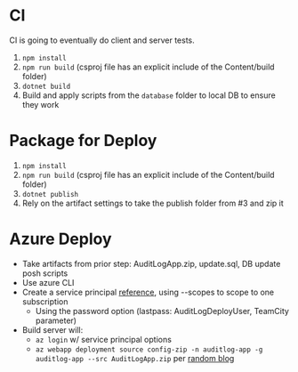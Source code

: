 
CI
=========================

CI is going to eventually do client and server tests.

1. `npm install`
2. `npm run build` (csproj file has an explicit include of the Content/build folder)
3. `dotnet build`
4. Build and apply scripts from the `database` folder to local DB to ensure they work

Package for Deploy
=========================

1. `npm install`
2. `npm run build` (csproj file has an explicit include of the Content/build folder)
3. `dotnet publish`
4. Rely on the artifact settings to take the publish folder from #3 and zip it

Azure Deploy
=========================

* Take artifacts from prior step: AuditLogApp.zip, update.sql, DB update posh scripts
* Use azure CLI
* Create a service principal [reference](https://docs.microsoft.com/en-us/cli/azure/create-an-azure-service-principal-azure-cli?view=azure-cli-latest), using --scopes to scope to one subscription
    * Using the password option (lastpass: AuditLogDeployUser, TeamCity parameter)
* Build server will:
    * `az login` w/ service principal options
    * `az webapp deployment source config-zip -n auditlog-app -g auditlog-app --src AuditLogApp.zip` per [random blog](https://markheath.net/post/four-ways-to-deploy-aspnet-core-website-in-azure)
